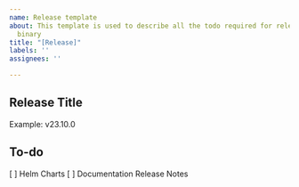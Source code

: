 ```yaml
---
name: Release template
about: This template is used to describe all the todo required for releasing a new
  binary
title: "[Release]"
labels: ''
assignees: ''

---
```


## Release Title
   Example: v23.10.0

## To-do
[ ] Helm Charts
[ ] Documentation Release Notes

